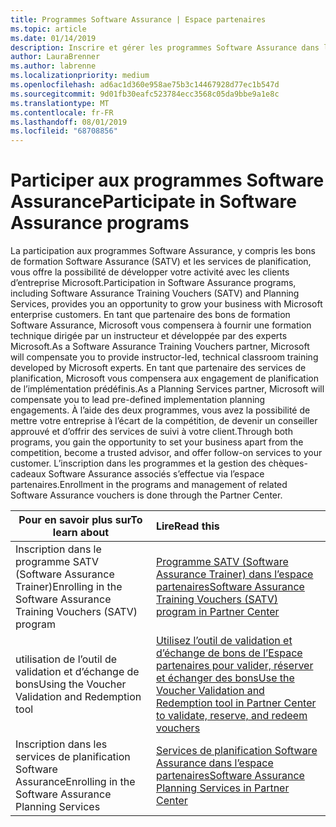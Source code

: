 ```yaml
---
title: Programmes Software Assurance | Espace partenaires
ms.topic: article
ms.date: 01/14/2019
description: Inscrire et gérer les programmes Software Assurance dans l’espace partenaires
author: LauraBrenner
ms.author: labrenne
ms.localizationpriority: medium
ms.openlocfilehash: ad6ac1d360e958ae75b3c14467928d77ec1b547d
ms.sourcegitcommit: 9d01fb30eafc523784ecc3568c05da9bbe9a1e8c
ms.translationtype: MT
ms.contentlocale: fr-FR
ms.lasthandoff: 08/01/2019
ms.locfileid: "68708856"
---
```

# <a name="participate-in-software-assurance-programs"></a><span data-ttu-id="dcf24-103">Participer aux programmes Software Assurance</span><span class="sxs-lookup"><span data-stu-id="dcf24-103">Participate in Software Assurance programs</span></span>

<span data-ttu-id="dcf24-104">La participation aux programmes Software Assurance, y compris les bons de formation Software Assurance (SATV) et les services de planification, vous offre la possibilité de développer votre activité avec les clients d’entreprise Microsoft.</span><span class="sxs-lookup"><span data-stu-id="dcf24-104">Participation in Software Assurance programs, including Software Assurance Training Vouchers (SATV) and Planning Services, provides you an opportunity to grow your business with Microsoft enterprise customers.</span></span> <span data-ttu-id="dcf24-105">En tant que partenaire des bons de formation Software Assurance, Microsoft vous compensera à fournir une formation technique dirigée par un instructeur et développée par des experts Microsoft.</span><span class="sxs-lookup"><span data-stu-id="dcf24-105">As a Software Assurance Training Vouchers partner, Microsoft will compensate you to provide instructor-led, technical classroom training developed by Microsoft experts.</span></span> <span data-ttu-id="dcf24-106">En tant que partenaire des services de planification, Microsoft vous compensera aux engagement de planification de l’implémentation prédéfinis.</span><span class="sxs-lookup"><span data-stu-id="dcf24-106">As a Planning Services partner, Microsoft will compensate you to lead pre-defined implementation planning engagements.</span></span> <span data-ttu-id="dcf24-107">À l’aide des deux programmes, vous avez la possibilité de mettre votre entreprise à l’écart de la compétition, de devenir un conseiller approuvé et d’offrir des services de suivi à votre client.</span><span class="sxs-lookup"><span data-stu-id="dcf24-107">Through both programs, you gain the opportunity to set your business apart from the competition, become a trusted advisor, and offer follow-on services to your customer.</span></span> <span data-ttu-id="dcf24-108">L’inscription dans les programmes et la gestion des chèques-cadeaux Software Assurance associés s’effectue via l’espace partenaires.</span><span class="sxs-lookup"><span data-stu-id="dcf24-108">Enrollment in the programs and management of related Software Assurance vouchers is done through the Partner Center.</span></span>

|<span data-ttu-id="dcf24-109">**Pour en savoir plus sur**</span><span class="sxs-lookup"><span data-stu-id="dcf24-109">**To learn about**</span></span>   |<span data-ttu-id="dcf24-110">**Lire**</span><span class="sxs-lookup"><span data-stu-id="dcf24-110">**Read this**</span></span>   |
|--------------------------|:------------------|
|<span data-ttu-id="dcf24-111">Inscription dans le programme SATV (Software Assurance Trainer)</span><span class="sxs-lookup"><span data-stu-id="dcf24-111">Enrolling in the Software Assurance Training Vouchers (SATV) program</span></span>|[<span data-ttu-id="dcf24-112">Programme SATV (Software Assurance Trainer) dans l’espace partenaires</span><span class="sxs-lookup"><span data-stu-id="dcf24-112">Software Assurance Training Vouchers (SATV) program in Partner Center</span></span>](software-assurance-satv.md)|
|<span data-ttu-id="dcf24-113">utilisation de l’outil de validation et d’échange de bons</span><span class="sxs-lookup"><span data-stu-id="dcf24-113">Using the Voucher Validation and Redemption tool</span></span>|[<span data-ttu-id="dcf24-114">Utilisez l’outil de validation et d’échange de bons de l’Espace partenaires pour valider, réserver et échanger des bons</span><span class="sxs-lookup"><span data-stu-id="dcf24-114">Use the Voucher Validation and Redemption tool in Partner Center to validate, reserve, and redeem vouchers</span></span>](voucher-validation-tool.md)|
|<span data-ttu-id="dcf24-115">Inscription dans les services de planification Software Assurance</span><span class="sxs-lookup"><span data-stu-id="dcf24-115">Enrolling in the Software Assurance Planning Services</span></span>|[<span data-ttu-id="dcf24-116">Services de planification Software Assurance dans l’espace partenaires</span><span class="sxs-lookup"><span data-stu-id="dcf24-116">Software Assurance Planning Services in Partner Center</span></span>](software-assurance-dps.md) 


